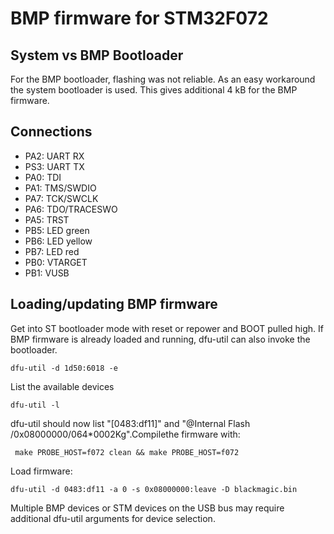 # BMP firmware for STM32F072

## System vs BMP Bootloader

For the BMP bootloader, flashing was not reliable. As an easy workaround the
system bootloader is used. This gives additional 4 kB for the BMP firmware.

## Connections

* PA2: UART RX
* PS3: UART TX
* PA0: TDI
* PA1: TMS/SWDIO
* PA7: TCK/SWCLK
* PA6: TDO/TRACESWO
* PA5: TRST
* PB5: LED green
* PB6: LED yellow
* PB7: LED red
* PB0: VTARGET
* PB1: VUSB

## Loading/updating BMP firmware

Get into ST bootloader mode with reset or repower and BOOT pulled high. If BMP firmware is already loaded and running, dfu-util can also invoke the bootloader.

```
dfu-util -d 1d50:6018 -e
```

List the available devices

```
dfu-util -l
```

dfu-util should now list "[0483:df11]" and "@Internal Flash  /0x08000000/064*0002Kg".Compilethe firmware with:

```
 make PROBE_HOST=f072 clean && make PROBE_HOST=f072
 ```

Load firmware:

 ```
 dfu-util -d 0483:df11 -a 0 -s 0x08000000:leave -D blackmagic.bin
 ```

Multiple BMP devices or STM devices on the USB bus may require additional dfu-util arguments for device selection.
